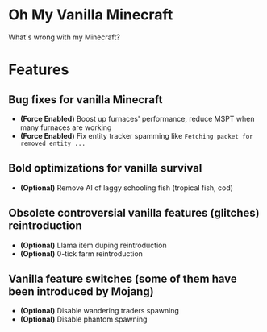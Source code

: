 # Oh My Vanilla Minecraft

What's wrong with my Minecraft?

# Features

## Bug fixes for vanilla Minecraft

- **(Force Enabled)** Boost up furnaces' performance, reduce MSPT when many furnaces are working
- **(Force Enabled)** Fix entity tracker spamming like `Fetching packet for removed entity ...`

## Bold optimizations for vanilla survival

- **(Optional)** Remove AI of laggy schooling fish (tropical fish, cod)

## Obsolete controversial vanilla features (glitches) reintroduction

- **(Optional)** Llama item duping reintroduction
- **(Optional)** 0-tick farm reintroduction

## Vanilla feature switches (some of them have been introduced by Mojang)

- **(Optional)** Disable wandering traders spawning
- **(Optional)** Disable phantom spawning